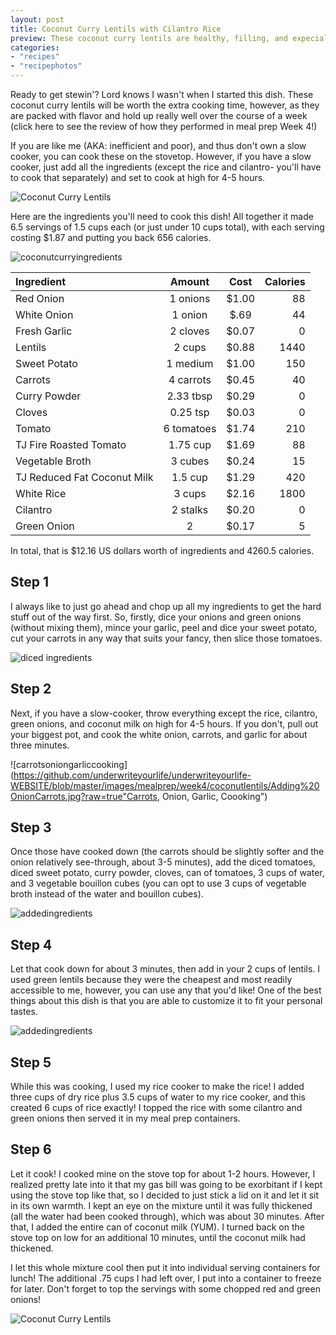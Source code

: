 ```yaml
---
layout: post
title: Coconut Curry Lentils with Cilantro Rice
preview: These coconut curry lentils are healthy, filling, and expecially delicious. The flexible recipe gives you the opportunity to add and subtract to suit your own personal tastes 
categories:
- "recipes"
- "recipephotos"
---
```


Ready to get stewin'? Lord knows I wasn't when I started this dish. These coconut curry lentils will be worth the extra cooking time, however, as they are packed with flavor and hold up really well over the course of a week (click here to see the review of how they performed in meal prep Week 4!)

If you are like me (AKA: inefficient and poor), and thus don't own a slow cooker, you can cook these on the stovetop. However, if you have a slow cooker, just add all the ingredients (except the rice and cilantro- you'll have to cook that separately) and set to cook at high for 4-5 hours. 

![Coconut Curry Lentils](https://github.com/underwriteyourlife/underwriteyourlife-WEBSITE/blob/master/images/mealprep/week4/coconutlentils/Close%20Up%20of%20Lentils.jpg?raw=true "Finished Coconut Curry Lentils")

Here are the ingredients you'll need to cook this dish! All together it made 6.5 servings of 1.5 cups each (or just under 10 cups total), with each serving costing $1.87 and putting you back 656 calories. 

![coconutcurryingredients](https://github.com/underwriteyourlife/underwriteyourlife-WEBSITE/blob/master/images/mealprep/week4/coconutlentils/Coconut%20Lentils%20Ingredients.jpg?raw=true "Total Ingredients")

**Ingredient** | **Amount** | **Cost** |   **Calories**
|:------------- |:-------------:| :-----:|   -----:|
Red Onion|	1	onions	| $1.00 |	88
White Onion |1 onion |$.69| 44
Fresh Garlic|	2	cloves	| $0.07 |	0
Lentils|	2	cups	| $0.88 |	1440
Sweet Potato	|1	medium|	 $1.00 	|150
Carrots	|4	carrots|	 $0.45 |	40
Curry Powder|	2.33	tbsp|	 $0.29 |	0
Cloves|	0.25	tsp|	 $0.03 |	0
Tomato	|6	tomatoes	| $1.74 |	210
TJ Fire Roasted Tomato|	1.75	cup	| $1.69 |	88
Vegetable Broth|	3	cubes |	 $0.24 |	15
TJ Reduced Fat Coconut Milk|	1.5	cup	| $1.29 |	420
White Rice|	3	cups	| $2.16 	|1800
Cilantro	|2	stalks	| $0.20 |	0
Green Onion|	2	|	 $0.17 |	5

In total, that is $12.16 US dollars worth of ingredients and 4260.5 calories.

<h2> Step 1 </h2>

I always like to just go ahead and chop up all my ingredients to get the hard stuff out of the way first. So, firstly, dice your onions and green onions (without mixing them), mince your garlic, peel and dice your sweet potato, cut your carrots in any way that suits your fancy, then slice those tomatoes. 

![diced ingredients](https://github.com/underwriteyourlife/underwriteyourlife-WEBSITE/blob/master/images/mealprep/week4/coconutlentils/All%20Chopped%20Ingredients.jpg?raw=true "Chopped Up Ingredients")

<h2> Step 2 </h2>

Next, if you have a slow-cooker, throw everything except the rice, cilantro, green onions, and coconut milk on high for 4-5 hours. If you don't, pull out your biggest pot, and cook the white onion, carrots, and garlic for about three minutes. 


![carrotsoniongarliccooking](https://github.com/underwriteyourlife/underwriteyourlife-WEBSITE/blob/master/images/mealprep/week4/coconutlentils/Adding%20OnionCarrots.jpg?raw=true"Carrots, Onion, Garlic, Coooking")

<h2> Step 3 </h2>

Once those have cooked down (the carrots should be slightly softer and the onion relatively see-through, about 3-5 minutes), add the diced tomatoes, diced sweet potato, curry powder, cloves, can of tomatoes, 3 cups of water, and 3 vegetable bouillon cubes (you can opt to use 3 cups of vegetable broth instead of the water and bouillon cubes).

![addedingredients](https://github.com/underwriteyourlife/underwriteyourlife-WEBSITE/blob/master/images/mealprep/week4/coconutlentils/Adding%20SpicesTomato.jpg?raw=true "Added Ingredients")

<h2> Step 4 </h2>

Let that cook down for about 3 minutes, then add in your 2 cups of lentils. I used green lentils because they were the cheapest and most readily accessible to me, however, you can use any that you'd like! One of the best things about this dish is that you are able to customize it to fit your personal tastes. 

![addedingredients](https://github.com/underwriteyourlife/underwriteyourlife-WEBSITE/blob/master/images/mealprep/week4/coconutlentils/Adding%20Lentils.jpg?raw=true "Added Ingredients")

<h2> Step 5 </h2>
While this was cooking, I used my rice cooker to make the rice! I added three cups of dry rice plus 3.5 cups of water to my rice cooker, and this created 6 cups of rice exactly! I topped the rice with some cilantro and green onions then served it in my meal prep containers. 

<h2> Step 6 </h2>

Let it cook! I cooked mine on the stove top for about 1-2 hours. However, I realized pretty late into it that my gas bill was going to be exorbitant if I kept using the stove top like that, so I decided to just stick a lid on it and let it sit in its own warmth. I kept an eye on the mixture until it was fully thickened (all the water had been cooked through), which was about 30 minutes. After that, I added the entire can of coconut milk (YUM). I turned back on the stove top on low for an additional 10 minutes, until the coconut milk had thickened. 

I let this whole mixture cool then put it into individual serving containers for lunch! The additional .75 cups I had left over, I put into a container to freeze for later. Don't forget to top the servings with some chopped red and green onions!


![Coconut Curry Lentils](https://github.com/underwriteyourlife/underwriteyourlife-WEBSITE/blob/master/images/mealprep/week4/coconutlentils/Close%20Up%20of%20Lentils.jpg?raw=true "Finished Coconut Curry Lentils")
